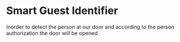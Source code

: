 # Smart Guest Identifier
Inorder to detect the person at our door and according to the person authorization the door will be opened
